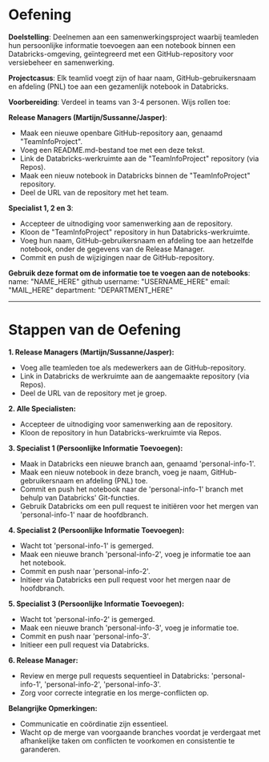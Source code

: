 # Oefening

**Doelstelling**:
Deelnemen aan een samenwerkingsproject waarbij teamleden hun persoonlijke informatie toevoegen aan een notebook binnen een Databricks-omgeving, geïntegreerd met een GitHub-repository voor versiebeheer en samenwerking.

**Projectcasus**:
Elk teamlid voegt zijn of haar naam, GitHub-gebruikersnaam en afdeling (PNL) toe aan een gezamenlijk notebook in Databricks.

**Voorbereiding**:
Verdeel in teams van 3-4 personen. Wijs rollen toe:

**Release Managers (Martijn/Sussanne/Jasper)**:

- Maak een nieuwe openbare GitHub-repository aan, genaamd "TeamInfoProject".
- Voeg een README.md-bestand toe met een deze tekst.
- Link de Databricks-werkruimte aan de "TeamInfoProject" repository (via Repos).
- Maak een nieuw notebook in Databricks binnen de "TeamInfoProject" repository.
- Deel de URL van de repository met het team.
  
**Specialist 1, 2 en 3**:

- Accepteer de uitnodiging voor samenwerking aan de repository.
- Kloon de "TeamInfoProject" repository in hun Databricks-werkruimte.
- Voeg hun naam, GitHub-gebruikersnaam en afdeling toe aan hetzelfde notebook, onder de gegevens van de Release Manager.
- Commit en push de wijzigingen naar de GitHub-repository.

**Gebruik deze format om de informatie toe te voegen aan de notebooks**:
    name: "NAME_HERE" 
    github username: "USERNAME_HERE"
    email: "MAIL_HERE" 
    department: "DEPARTMENT_HERE" 

-------------------------------------------------------------------------------------------------------------------------------------------------
# Stappen van de Oefening

**1. Release Managers (Martijn/Sussanne/Jasper):**
   - Voeg alle teamleden toe als medewerkers aan de GitHub-repository.
   - Link in Databricks de werkruimte aan de aangemaakte repository (via Repos).
   - Deel de URL van de repository met je groep.

**2. Alle Specialisten:**
   - Accepteer de uitnodiging voor samenwerking aan de repository.
   - Kloon de repository in hun Databricks-werkruimte via Repos.

**3. Specialist 1 (Persoonlijke Informatie Toevoegen):**
   - Maak in Databricks een nieuwe branch aan, genaamd 'personal-info-1'.
   - Maak een nieuw notebook in deze branch, voeg je naam, GitHub-gebruikersnaam en afdeling (PNL) toe.
   - Commit en push het notebook naar de 'personal-info-1' branch met behulp van Databricks' Git-functies.
   - Gebruik Databricks om een pull request te initiëren voor het mergen van 'personal-info-1' naar de hoofdbranch.

**4. Specialist 2 (Persoonlijke Informatie Toevoegen):**
   - Wacht tot 'personal-info-1' is gemerged.
   - Maak een nieuwe branch 'personal-info-2', voeg je informatie toe aan het notebook.
   - Commit en push naar 'personal-info-2'.
   - Initieer via Databricks een pull request voor het mergen naar de hoofdbranch.

**5. Specialist 3 (Persoonlijke Informatie Toevoegen):**
   - Wacht tot 'personal-info-2' is gemerged.
   - Maak een nieuwe branch 'personal-info-3', voeg je informatie toe.
   - Commit en push naar 'personal-info-3'.
   - Initieer een pull request via Databricks.

**6. Release Manager:**
   - Review en merge pull requests sequentieel in Databricks: 'personal-info-1', 'personal-info-2', 'personal-info-3'.
   - Zorg voor correcte integratie en los merge-conflicten op.

**Belangrijke Opmerkingen:**
   - Communicatie en coördinatie zijn essentieel.
   - Wacht op de merge van voorgaande branches voordat je verdergaat met afhankelijke taken om conflicten te voorkomen en consistentie te   garanderen.



